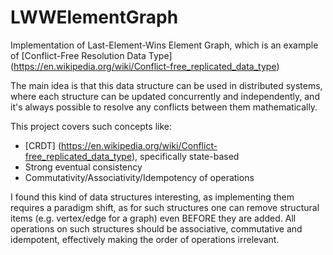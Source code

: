 # LWWElementGraph

Implementation of Last-Element-Wins Element Graph, which is an example of [Conflict-Free Resolution Data Type] (https://en.wikipedia.org/wiki/Conflict-free_replicated_data_type)

The main idea is that this data structure can be used in distributed systems, where each structure can be updated concurrently and independently, and it's always possible to resolve
any conflicts between them mathematically. 


This project covers such concepts like:
- [CRDT] (https://en.wikipedia.org/wiki/Conflict-free_replicated_data_type), specifically state-based
- Strong eventual consistency
- Commutativity/Associativity/Idempotency of operations

I found this kind of data structures interesting, as implementing them requires a paradigm shift, as for such structures one can remove structural items 
(e.g. vertex/edge for a graph) even BEFORE they are added. All operations on such structures should be associative, commutative and idempotent, effectively 
making the order of operations irrelevant. 
